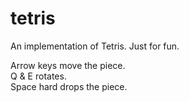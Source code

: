 # tetris
An implementation of Tetris. Just for fun.

Arrow keys move the piece.  
Q & E rotates.  
Space hard drops the piece.  

